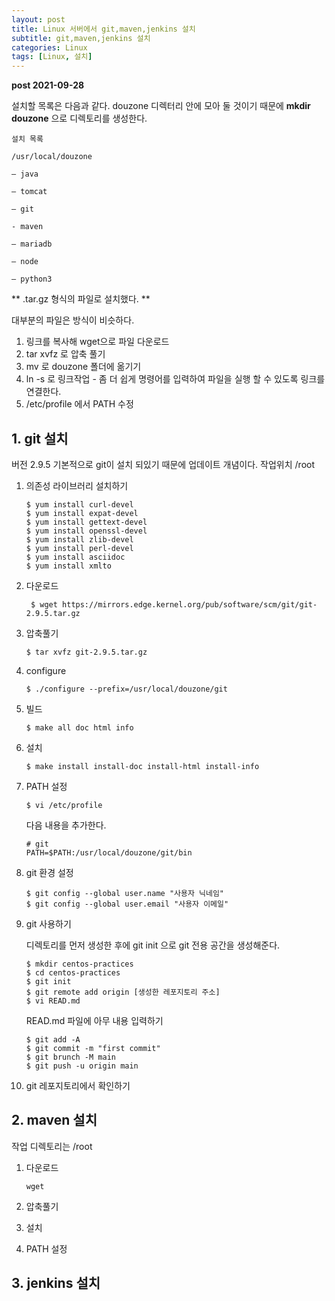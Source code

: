 ```yaml
---
layout: post
title: Linux 서버에서 git,maven,jenkins 설치
subtitle: git,maven,jenkins 설치
categories: Linux
tags: [Linux, 설치]
---
```




**post 2021-09-28**

설치할 목록은 다음과 같다. douzone 디렉터리 안에 모아 둘 것이기 때문에
**mkdir douzone** 으로 디렉토리를 생성한다.

```
설치 목록

/usr/local/douzone

— java

— tomcat

— git

- maven

— mariadb

— node

— python3

```

** .tar.gz 형식의 파일로 설치했다. **

대부분의 파일은 방식이 비슷하다.
1. 링크를 복사해 wget으로 파일 다운로드
2. tar xvfz 로 압축 풀기
3. mv 로 douzone 폴더에 옮기기
4. ln -s 로 링크작업 - 좀 더 쉽게 명령어를 입력하여 파일을 실행 할 수 있도록 링크를 연결한다. 
5. /etc/profile 에서 PATH 수정 


## 1. git 설치
버전 2.9.5
기본적으로 git이 설치 되있기 때문에 업데이트 개념이다.
작업위치 /root

1. 의존성 라이브러리 설치하기
    ```
    $ yum install curl-devel
    $ yum install expat-devel
    $ yum install gettext-devel
    $ yum install openssl-devel
    $ yum install zlib-devel
    $ yum install perl-devel
	$ yum install asciidoc
	$ yum install xmlto
    ```
2. 다운로드
    ```
     $ wget https://mirrors.edge.kernel.org/pub/software/scm/git/git-2.9.5.tar.gz
    ```

3. 압축풀기

    ```
    $ tar xvfz git-2.9.5.tar.gz
    ```

4. configure 
    ```
    $ ./configure --prefix=/usr/local/douzone/git
    ```

5. 빌드
    ```
    $ make all doc html info
    ```

6. 설치
    ```
    $ make install install-doc install-html install-info
    ```

7. PATH 설정
    ```
    $ vi /etc/profile
    ```
    다음 내용을 추가한다.

    ```
    # git
    PATH=$PATH:/usr/local/douzone/git/bin
    ```

8. git 환경 설정
    ```
    $ git config --global user.name "사용자 닉네임"
    $ git config --global user.email "사용자 이메일"
    ```

9. git 사용하기

    디렉토리를 먼저 생성한 후에 git init 으로 git 전용 공간을 생성해준다.

    ```
    $ mkdir centos-practices
    $ cd centos-practices
    $ git init
    $ git remote add origin [생성한 레포지토리 주소]
    $ vi READ.md
    ```
    
    READ.md 파일에 아무 내용 입력하기
    
    ```
    $ git add -A
    $ git commit -m "first commit"
    $ git brunch -M main
    $ git push -u origin main
    ```
10. git 레포지토리에서 확인하기

## 2. maven 설치

작업 디렉토리는 /root

1. 다운로드

    ```
    wget 
    ```

2. 압축풀기

3. 설치

4. PATH 설정



## 3. jenkins 설치